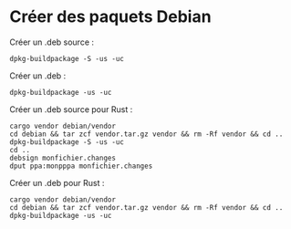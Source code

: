 # Créer des paquets Debian

Créer un .deb source :

    dpkg-buildpackage -S -us -uc

Créer un .deb :

    dpkg-buildpackage -us -uc

Créer un .deb source pour Rust :

    cargo vendor debian/vendor
    cd debian && tar zcf vendor.tar.gz vendor && rm -Rf vendor && cd ..
    dpkg-buildpackage -S -us -uc
    cd ..
    debsign monfichier.changes
    dput ppa:monpppa monfichier.changes

Créer un .deb pour Rust :

    cargo vendor debian/vendor
    cd debian && tar zcf vendor.tar.gz vendor && rm -Rf vendor && cd ..
    dpkg-buildpackage -us -uc
